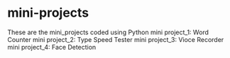 # mini-projects
These are the mini_projects coded using Python
mini project_1: Word Counter
mini project_2: Type Speed Tester
mini project_3: Vioce Recorder
mini project_4: Face Detection

